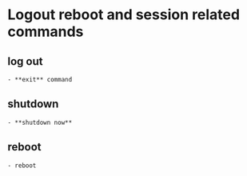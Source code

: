 # Logout reboot and session related commands

## log out

    - **exit** command

## shutdown

    - **shutdown now**

## reboot

    - reboot
  